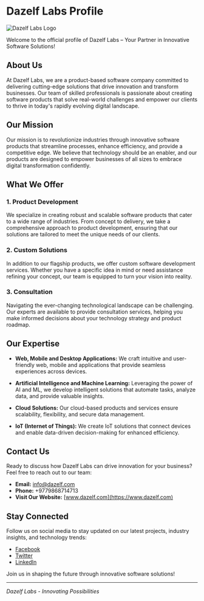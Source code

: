 # Dazelf Labs Profile

![Dazelf Labs Logo](https://drive.google.com/file/d/1Gy456bEJ_HZlty-ZH9nlQR-kY3FDfRAw/view?usp=sharing)

Welcome to the official profile of Dazelf Labs – Your Partner in Innovative Software Solutions!

## About Us

At Dazelf Labs, we are a product-based software company committed to delivering cutting-edge solutions that drive innovation and transform businesses. Our team of skilled professionals is passionate about creating software products that solve real-world challenges and empower our clients to thrive in today's rapidly evolving digital landscape.

## Our Mission

Our mission is to revolutionize industries through innovative software products that streamline processes, enhance efficiency, and provide a competitive edge. We believe that technology should be an enabler, and our products are designed to empower businesses of all sizes to embrace digital transformation confidently.

## What We Offer

### 1. Product Development

We specialize in creating robust and scalable software products that cater to a wide range of industries. From concept to delivery, we take a comprehensive approach to product development, ensuring that our solutions are tailored to meet the unique needs of our clients.

### 2. Custom Solutions

In addition to our flagship products, we offer custom software development services. Whether you have a specific idea in mind or need assistance refining your concept, our team is equipped to turn your vision into reality.

### 3. Consultation

Navigating the ever-changing technological landscape can be challenging. Our experts are available to provide consultation services, helping you make informed decisions about your technology strategy and product roadmap.

## Our Expertise

- **Web, Mobile and Desktop Applications:** We craft intuitive and user-friendly web, mobile and applications that provide seamless experiences across devices.

- **Artificial Intelligence and Machine Learning:** Leveraging the power of AI and ML, we develop intelligent solutions that automate tasks, analyze data, and provide valuable insights.

- **Cloud Solutions:** Our cloud-based products and services ensure scalability, flexibility, and secure data management.

- **IoT (Internet of Things):** We create IoT solutions that connect devices and enable data-driven decision-making for enhanced efficiency.

## Contact Us

Ready to discuss how Dazelf Labs can drive innovation for your business? Feel free to reach out to our team:

- **Email:** info@dazelf.com
- **Phone:** +9779868714713
- **Visit Our Website:** [www.dazelf.com](https://www.dazelf.com)

## Stay Connected

Follow us on social media to stay updated on our latest projects, industry insights, and technology trends:

- [Facebook](https://www.facebook.com/DazelfLabs)
- [Twitter](https://www.twitter.com/DazelfLabs)
- [LinkedIn](https://www.linkedin.com/company/dazelf-labs)

Join us in shaping the future through innovative software solutions!

---

*Dazelf Labs - Innovating Possibilities*

